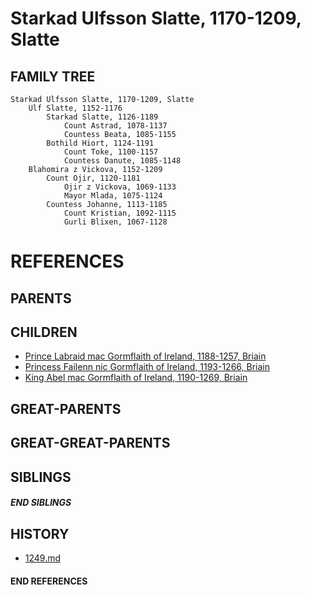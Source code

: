 # Starkad Ulfsson Slatte, 1170-1209, Slatte

## FAMILY TREE 
```
Starkad Ulfsson Slatte, 1170-1209, Slatte
    Ulf Slatte, 1152-1176
        Starkad Slatte, 1126-1189
            Count Astrad, 1078-1137
            Countess Beata, 1085-1155
        Bothild Hiort, 1124-1191
            Count Toke, 1100-1157
            Countess Danute, 1085-1148
    Blahomira z Vickova, 1152-1209
        Count Ojir, 1120-1181
            Ojir z Vickova, 1069-1133
            Mayor Mlada, 1075-1124
        Countess Johanne, 1113-1185
            Count Kristian, 1092-1115
            Gurli Blixen, 1067-1128
```


# REFERENCES

## PARENTS 

## CHILDREN 
* [Prince Labraid mac Gormflaith of Ireland, 1188-1257, Briain](labraid_mac_gormflaith_1188.md)
* [Princess Failenn nic Gormflaith of Ireland, 1193-1266, Briain](failenn_nic_gormflaith_1193.md)
* [King Abel mac Gormflaith of Ireland, 1190-1269, Briain](abel_mac_gormflaith_1190.md)


## GREAT-PARENTS 


## GREAT-GREAT-PARENTS 

## SIBLINGS

##### END SIBLINGS  
## HISTORY
* [1249.md](../h/1249.md)

#### END REFERENCES
